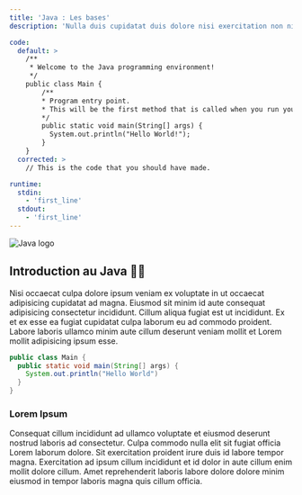```yaml
---
title: 'Java : Les bases'
description: 'Nulla duis cupidatat duis dolore nisi exercitation non nisi est enim aute.'

code:
  default: >
    /**
     * Welcome to the Java programming environment!
     */
    public class Main {
        /**
        * Program entry point.
        * This will be the first method that is called when you run your program.
        */
        public static void main(String[] args) {
          System.out.println("Hello World!");
        }
    }
  corrected: >
    // This is the code that you should have made.

runtime:
  stdin:
    - 'first_line'
  stdout:
    - 'first_line'
---
```


![Java logo](https://kinsta.com/wp-content/uploads/2023/01/Java-logo.png)

## Introduction au Java 👨‍💻

Nisi occaecat culpa dolore ipsum veniam ex voluptate in ut occaecat adipisicing cupidatat ad magna. Eiusmod sit minim id aute consequat adipisicing consectetur incididunt. Cillum aliqua fugiat est ut incididunt. Ex et ex esse ea fugiat cupidatat culpa laborum eu ad commodo proident. Labore laboris ullamco minim aute cillum deserunt veniam mollit et Lorem mollit adipisicing ipsum esse.

```java
public class Main {
  public static void main(String[] args) {
    System.out.println("Hello World")
  }
}
```

### Lorem Ipsum

Consequat cillum incididunt ad ullamco voluptate et eiusmod deserunt nostrud laboris ad consectetur. Culpa commodo nulla elit sit fugiat officia Lorem laborum dolore. Sit exercitation proident irure duis id labore tempor magna. Exercitation ad ipsum cillum incididunt et id dolor in aute cillum enim mollit dolore cillum. Amet reprehenderit laboris labore dolore dolore minim eiusmod in tempor laboris magna quis cillum officia.
